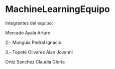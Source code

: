 # MachineLearningEquipo

Integrantes del equipo:

  Mercado Ayala Arturo
  
  2.- Munguia Pedral Ignacio
  
  3.- Topete Olivares Alan Jovanni
  
  Ortiz Sanchez Claudia Gloria

